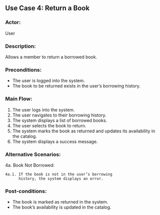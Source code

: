 ## Use Case 4: Return a Book

### Actor:
User

### Description:
Allows a member to return a borrowed book.

### Preconditions:

* The user is logged into the system. 
* The book to be returned exists in the user’s borrowing history.

### Main Flow:
1. The user logs into the system.
2. The user navigates to their borrowing history. 
3. The system displays a list of borrowed books. 
4. The user selects the book to return. 
5. The system marks the book as returned and updates its availability in the catalog. 
6. The system displays a success message.

### Alternative Scenarios:

4a. Book Not Borrowed:

    4a.1. If the book is not in the user’s borrowing 
          history, the system displays an error.

### Post-conditions:

* The book is marked as returned in the system.
* The book’s availability is updated in the catalog.
